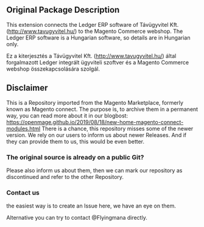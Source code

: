## Original Package Description

This extension connects the Ledger ERP software of Távügyvitel Kft. (http://www.tavugyvitel.hu/) to the Magento Commerce webshop. The Ledger ERP software is a Hungarian software, so details are in Hungarian only.

Ez a kiterjesztés a Távügyvitel Kft. (http://www.tavugyvitel.hu/) által forgalmazott Ledger integrált ügyviteli szoftver és a Magento Commerce webshop összekapcsolására szolgál.


## Disclaimer

This is a Repository imported from the Magento Marketplace, formerly known as Magento connect.
The purpose is, to archive them in a permanent way, you can read more about it in our blogbost: https://openmage.github.io/2019/08/18/new-home-magento-connect-modules.html
There is a chance, this repository misses some of the newer version.
We rely on our users to inform us about newer Releases. And if they can provide them to us, this would be even better.

### The original source is already on a public Git?

Please also inform us about them, then we can mark our repository as discontinued and refer to the other Repository.

### Contact us

the easiest way is to create an Issue here, we have an eye on them.

Alternative you can try to contact @Flyingmana directly.
 
